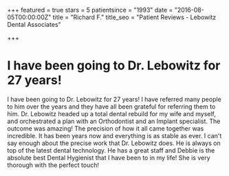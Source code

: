 +++
featured = true
stars = 5
patientsince = "1993"
date = "2016-08-05T00:00:00Z"
title = "Richard F."
title_seo = "Patient Reviews - Lebowitz Dental Associates"

+++

# I have been going to Dr. Lebowitz for 27 years! 

I have been going to Dr. Lebowitz for 27 years! I have referred many people to him over the years and they have all been grateful for referring them to him. Dr. Lebowitz headed up a total dental rebuild for my wife and myself, and orchestrated a plan with an Orthodontist and an Implant specialist. The outcome was amazing! The precision of how it all came together was incredible. It has been years now and everything is as stable as ever. I can't say enough about the precise work that Dr. Lebowitz does. He is always on top of the latest dental technology. He has a great staff and Debbie is the absolute best Dental Hygienist that I have been to in my life! She is very thorough with the perfect touch!